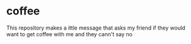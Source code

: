 # coffee
This repository makes a ittle message that asks my friend if they would want to get coffee with me and they cann't say no
